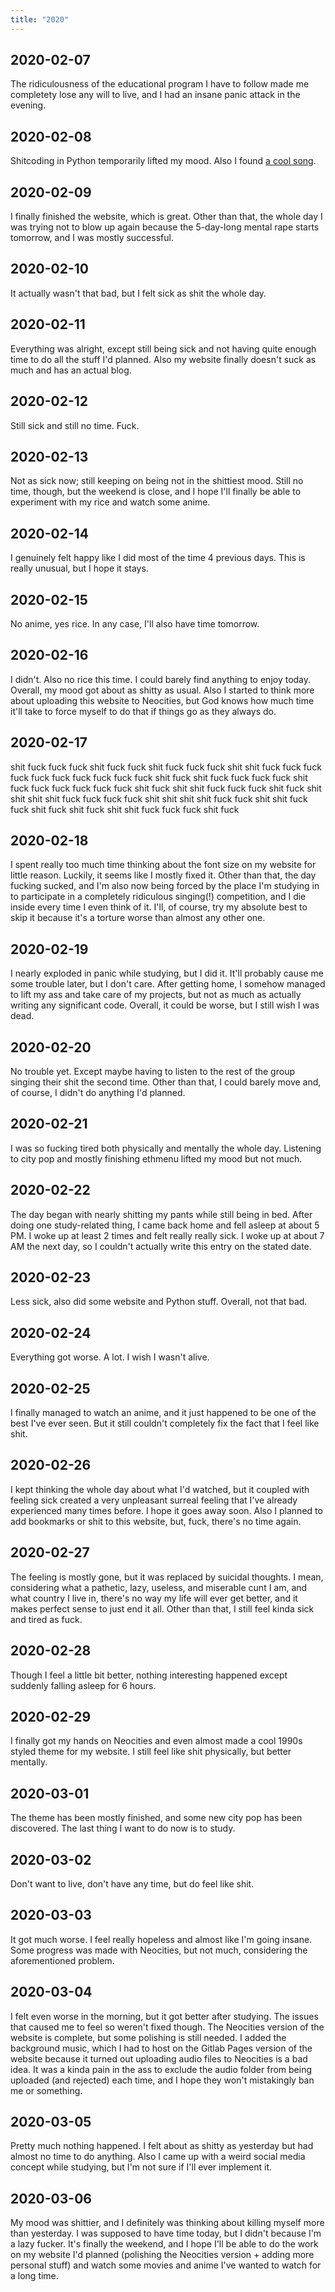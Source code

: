 ```yaml
---
title: "2020"
---
```


## 2020-02-07

The ridiculousness of the educational program I have to follow made me
completety lose any will to live, and I had an insane panic attack in
the evening.

## 2020-02-08

Shitcoding in Python temporarily lifted my mood. Also I found [a cool
song].

[a cool song]: https://www.youtube.com/watch?v=9G6p9xRxgYA

## 2020-02-09

I finally finished the website, which is great. Other than that, the
whole day I was trying not to blow up again because the 5-day-long
mental rape starts tomorrow, and I was mostly successful.

## 2020-02-10

It actually wasn't that bad, but I felt sick as shit the whole day.

## 2020-02-11

Everything was alright, except still being sick and not having quite
enough time to do all the stuff I'd planned. Also my website finally
doesn't suck as much and has an actual blog.

## 2020-02-12

Still sick and still no time. Fuck.

## 2020-02-13

Not as sick now; still keeping on being not in the shittiest mood.
Still no time, though, but the weekend is close, and I hope I'll
finally be able to experiment with my rice and watch some anime.

## 2020-02-14

I genuinely felt happy like I did most of the time 4 previous days.
This is really unusual, but I hope it stays.

## 2020-02-15

No anime, yes rice. In any case, I'll also have time tomorrow.

## 2020-02-16

I didn't. Also no rice this time. I could barely find anything to
enjoy today. Overall, my mood got about as shitty as usual. Also I
started to think more about uploading this website to Neocities, but
God knows how much time it'll take to force myself to do that if
things go as they always do.

## 2020-02-17

shit fuck fuck fuck shit fuck fuck shit fuck fuck fuck shit shit fuck
fuck fuck fuck fuck fuck fuck fuck fuck fuck shit fuck shit fuck fuck
fuck fuck shit fuck fuck fuck fuck fuck fuck shit fuck shit shit fuck
fuck fuck shit fuck shit shit shit shit fuck fuck fuck fuck shit shit
shit shit fuck fuck shit shit fuck fuck shit fuck shit fuck shit shit
fuck fuck fuck shit fuck

## 2020-02-18

I spent really too much time thinking about the font size on my
website for little reason. Luckily, it seems like I mostly fixed it.
Other than that, the day fucking sucked, and I'm also now being forced
by the place I'm studying in to participate in a completely ridiculous
singing(!) competition, and I die inside every time I even think of
it. I'll, of course, try my absolute best to skip it because it's a
torture worse than almost any other one.

## 2020-02-19

I nearly exploded in panic while studying, but I did it. It'll
probably cause me some trouble later, but I don't care. After getting
home, I somehow managed to lift my ass and take care of my projects,
but not as much as actually writing any significant code. Overall, it
could be worse, but I still wish I was dead.

## 2020-02-20

No trouble yet. Except maybe having to listen to the rest of the group
singing their shit the second time. Other than that, I could barely
move and, of course, I didn't do anything I'd planned.

## 2020-02-21

I was so fucking tired both physically and mentally the whole day.
Listening to city pop and mostly finishing ethmenu lifted my mood but
not much.

## 2020-02-22

The day began with nearly shitting my pants while still being in bed.
After doing one study-related thing, I came back home and fell asleep
at about 5 PM. I woke up at least 2 times and felt really really sick.
I woke up at about 7 AM the next day, so I couldn't actually write
this entry on the stated date.

## 2020-02-23

Less sick, also did some website and Python stuff. Overall, not that
bad.

## 2020-02-24

Everything got worse. A lot. I wish I wasn't alive.

## 2020-02-25

I finally managed to watch an anime, and it just happened to be one of
the best I've ever seen. But it still couldn't completely fix the fact
that I feel like shit.

## 2020-02-26

I kept thinking the whole day about what I'd watched, but it coupled
with feeling sick created a very unpleasant surreal feeling that I've
already experienced many times before. I hope it goes away soon. Also
I planned to add bookmarks or shit to this website, but, fuck, there's
no time again.

## 2020-02-27

The feeling is mostly gone, but it was replaced by suicidal thoughts.
I mean, considering what a pathetic, lazy, useless, and miserable cunt
I am, and what country I live in, there's no way my life will ever get
better, and it makes perfect sense to just end it all. Other than
that, I still feel kinda sick and tired as fuck.

## 2020-02-28

Though I feel a little bit better, nothing interesting happened except
suddenly falling asleep for 6 hours.

## 2020-02-29

I finally got my hands on Neocities and even almost made a cool 1990s
styled theme for my website. I still feel like shit physically, but
better mentally.

## 2020-03-01

The theme has been mostly finished, and some new city pop has been
discovered. The last thing I want to do now is to study.

## 2020-03-02

Don't want to live, don't have any time, but do feel like shit.

## 2020-03-03

It got much worse. I feel really hopeless and almost like I'm going
insane. Some progress was made with Neocities, but not much,
considering the aforementioned problem.

## 2020-03-04

I felt even worse in the morning, but it got better after studying.
The issues that caused me to feel so weren't fixed though. The
Neocities version of the website is complete, but some polishing is
still needed. I added the background music, which I had to host on the
Gitlab Pages version of the website because it turned out uploading
audio files to Neocities is a bad idea. It was a kinda pain in the ass
to exclude the audio folder from being uploaded (and rejected) each
time, and I hope they won't mistakingly ban me or something.

## 2020-03-05

Pretty much nothing happened. I felt about as shitty as yesterday but
had almost no time to do anything. Also I came up with a weird social
media concept while studying, but I'm not sure if I'll ever implement
it.

## 2020-03-06

My mood was shittier, and I definitely was thinking about killing
myself more than yesterday. I was supposed to have time today, but I
didn't because I'm a lazy fucker. It's finally the weekend, and I hope
I'll be able to do the work on my website I'd planned (polishing the
Neocities version + adding more personal stuff) and watch some movies
and anime I've wanted to watch for a long time.
